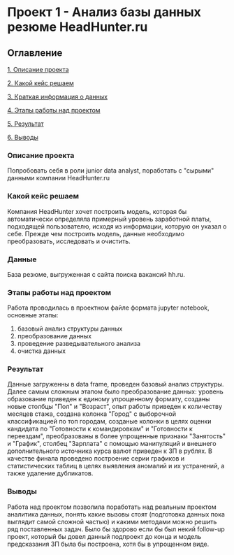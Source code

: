 # Проект 1 - Анализ базы данных резюме HeadHunter.ru

## Оглавление
[1. Описание проекта](https://github.com/wancraig/sf_data_science_pro/tree/main/Project%201%20-%20HeadHunter%20vacancies%20analysis#Описание-проекта)

[2. Какой кейс решаем](https://github.com/wancraig/sf_data_science_pro/tree/main/Project%201%20-%20HeadHunter%20vacancies%20analysis#Какой-кейс-решаем)

[3. Краткая информация о данных](https://github.com/wancraig/sf_data_science_pro/tree/main/Project%201%20-%20HeadHunter%20vacancies%20analysis#Данные)

[4. Этапы работы над проектом](https://github.com/wancraig/sf_data_science_pro/tree/main/Project%201%20-%20HeadHunter%20vacancies%20analysis#Этапы-работы-над-проектом)

[5. Результат](https://github.com/wancraig/sf_data_science_pro/tree/main/Project%201%20-%20HeadHunter%20vacancies%20analysis#Результат)

[6. Выводы](https://github.com/wancraig/sf_data_science_pro/tree/main/Project%201%20-%20HeadHunter%20vacancies%20analysis#Выводы)

### Описание проекта
Попробовать себя в роли junior data analyst, поработать с "сырыми" данными компании HeadHunter.ru

### Какой кейс решаем
Компания HeadHunter хочет построить модель, которая бы автоматически определяла примерный уровень заработной платы, подходящей пользователю, исходя из информации, которую он указал о себе. Прежде чем построить модель, данные необходимо преобразовать, исследовать и очистить.

### Данные
База резюме, выгруженная с сайта поиска вакансий hh.ru.

### Этапы работы над проектом
Работа проводилась в проектном файле формата jupyter notebook, основные этапы:
1) базовый анализ структуры данных
2) преобразование данных
3) проведение разведывательного анализа
4) очистка данных

### Результат
Данные загруженны в data frame, проведен базовый анализ структуры. Далее самым сложным этапом было преобразование данных: уровень образование приведен к единому упрощенному формату, созданы новые столбцы "Пол" и "Возраст", опыт работы приведен к количеству месяцев стажа, создана колонка "Город" с выборочной классификацией по топ городам, созданые колонки в целях оценки кандидата по "Готовности к командировкам" и "Готовности к переездам", преобразованы в более упрощенные признаки "Занятость" и "График", столбец "Зарплата" с помощью манипуляций и внешнего дополнительного источника курса валют приведен к ЗП в рублях.
В качестве финала проведено построение серии графиков и статистических таблиц в целях выявления аномалий и их устранений, а также удаление дубликатов.


### Выводы
Работа над проектом позволила поработать над реальным проектом аналитика данных, понять какие вызовы стоят (подготовка данных пока выглядит самой сложной частью) и какими методами можно решить ряд поставленных задач. Было бы здорово если бы был некий follow-up проект, который бы довел данный подпроект до конца и модель предсказания ЗП была бы построена, хотя бы в упрощенном виде.